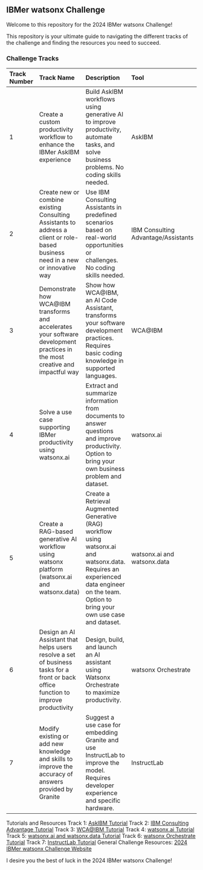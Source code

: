 ## IBMer watsonx Challenge

Welcome to this  repository for the 2024 IBMer watsonx Challenge! 

This repository is your ultimate guide to navigating the different tracks of the challenge and finding the resources you need to succeed.

### Challenge Tracks

| Track Number | Track Name                                                                                                                                                                 | Description                                                                                                                                                                                                                                                                                                                                                                  | Tool                                                                                                                            | Tutorial                                                                                                                               |
| :----------- | :------------------------------------------------------------------------------------------------------------------------------------------------------------------------------ | :------------------------------------------------------------------------------------------------------------------------------------------------------------------------------------------------------------------------------------------------------------------------------------------------------------------------------------------------------------ | :------------------------------------------------------------------------------------------------------------------------------- | :------------------------------------------------------------------------------------------------------------------------------------- |
| 1            | Create a custom productivity workflow to enhance the IBMer AskIBM experience                                                                                                | Build AskIBM workflows using generative AI to improve productivity, automate tasks, and solve business problems. No coding skills needed.                                                                                                                                                                                                                              | AskIBM                                                                                                                           | [Link to AskIBM Tutorial](./track1/README.md)                                                                                    |
| 2            | Create new or combine existing Consulting Assistants to address a client or role-based business need in a new or innovative way                                             | Use IBM Consulting Assistants in predefined scenarios based on real-world opportunities or challenges. No coding skills needed.                                                                                                                                                                                                                                           | IBM Consulting Advantage/Assistants                                                                                              | [Link to IBM Consulting Advantage Tutorial](./track2/README.md)                 |
| 3            | Demonstrate how WCA@IBM transforms and accelerates your software development practices in the most creative and impactful way                                                 | Show how WCA@IBM, an AI Code Assistant, transforms your software development practices. Requires basic coding knowledge in supported languages.                                                                                                                                                                                                                          | WCA@IBM                                                                                                                        | [Link to WCA@IBM Tutorial](./track3/README.md)                                                                                 |
| 4            | Solve a use case supporting IBMer productivity using watsonx.ai                                                                                                                | Extract and summarize information from documents to answer questions and improve productivity. Option to bring your own business problem and dataset.                                                                                                                                                                                                                   | watsonx.ai                                                                                                                       | [Link to watsonx.ai Tutorial](./track4/README.md)                                                                            |
| 5            | Create a RAG-based generative AI workflow using watsonx platform (watsonx.ai and watsonx.data)                                                                                 | Create a Retrieval Augmented Generative (RAG) workflow using watsonx.ai and watsonx.data. Requires an experienced data engineer on the team. Option to bring your own use case and dataset.                                                                                                                                                                                    | watsonx.ai and watsonx.data                                                                                                    | [Link to watsonx.ai and watsonx.data Tutorial](./track5/README.md)                                         |
| 6            | Design an AI Assistant that helps users resolve a set of business tasks for a front or back office function to improve productivity                                         | Design, build, and launch an AI assistant using Watsonx Orchestrate to maximize productivity.                                                                                                                                                                                                                                                                   | watsonx Orchestrate                                                                                                          | [Link to watsonx Orchestrate Tutorial](./track6/README.md)                                                         |
| 7            | Modify existing or add new knowledge and skills to improve the accuracy of answers provided by Granite                                                                       | Suggest a use case for embedding Granite and use InstructLab to improve the model. Requires developer experience and specific hardware.                                                                                                                                                                                                                                | InstructLab                                                                                                                    | [Link to InstructLab Tutorial](./track7/README.md)                                                                         |



Tutorials and Resources
Track 1: [AskIBM Tutorial](./track1/README.md)
Track 2: [IBM Consulting Advantage Tutorial](./track2/README.md)
Track 3: [WCA@IBM Tutorial](./track3/README.md)
Track 4: [watsonx.ai Tutorial](./track4/README.md)
Track 5: [watsonx.ai and watsonx.data Tutorial](./track5/README.md)
Track 6: [watsonx Orchestrate Tutorial](./track6/README.md)
Track 7: [InstructLab Tutorial](./track7/README.md)
General Challenge Resources: [2024 IBMer watsonx Challenge Website](./track8/README.md)

I desire you the best of luck in the 2024 IBMer watsonx Challenge!
